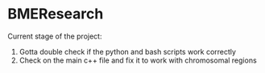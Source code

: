 # BMEResearch
Current stage of the project: 
1. Gotta double check if the python and bash scripts work correctly 
2. Check on the main c++ file and fix it to work with chromosomal regions